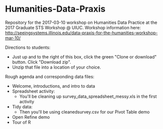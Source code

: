 # Humanities-Data-Praxis
Repository for the 2017-03-10 workshop on Humanities Data Practice at the 2017 Graduate STS Workshop @ UIUC.  Workshop information here: http://seeingsystems.illinois.edu/data-praxis-for-the-humanities-workshop-mar-10/

Directions to students:

* Just up and to the right of this box, click the green "Clone or download" button.  Click "Download zip".
* Unzip that file into a location of your choice.

Rough agenda and corresponding data files:

* Welcome, introductions, and intro to data
* Spreadsheet activity:
  * You'll be cleaning up survey_data_spreadsheet_messy.xls in the first activity
* Tidy data:
  * Then you'll be using cleanedsurvey.csv for our Pivot Table demo
* Open Refine demo
* Tour of R

